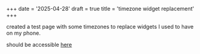+++
date = '2025-04-28'
draft = true
title = 'timezone widget replacement'
+++

created a test page with some timezones to replace widgets I used to have on my phone.

should be accessible [here](https://eggg.uk/time)

